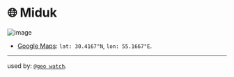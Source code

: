 # 🌐 Miduk


![image](https://github.com/kamangir/assets/blob/main/geo-watch-2025-05-23-dbpk6n/geo-watch-2025-05-23-dbpk6n.gif?raw=true)

 - [Google Maps](https://maps.app.goo.gl/vaVBoDgci6kJP2KEA): `lat: 30.4167"N`, `lon: 55.1667"E`.

---

used by: [`@geo watch`](../../).
